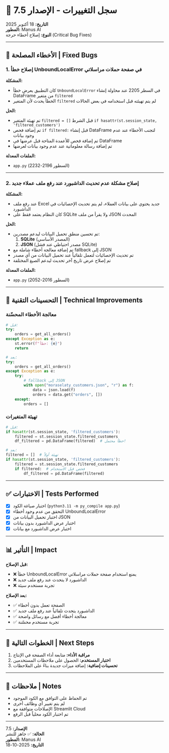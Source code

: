 # 📝 سجل التغييرات - الإصدار 7.5

**التاريخ:** 18 أكتوبر 2025  
**المطور:** Manus AI  
**النوع:** إصلاح أخطاء حرجة (Critical Bug Fixes)

---

## 🐛 الأخطاء المصلحة | Fixed Bugs

### 1. إصلاح خطأ UnboundLocalError في صفحة حملات مراسلاتي

**المشكلة:**
- كان التطبيق يعرض خطأ `UnboundLocalError` في السطر 2205 عند محاولة إنشاء DataFrame من متغير `filtered`
- الخطأ يحدث لأن المتغير `filtered` لم يتم تهيئته قبل استخدامه في بعض الحالات

**الحل:**
- تم تهيئة المتغير `filtered = []` قبل الشرط `if hasattr(st.session_state, 'filtered_customers')`
- تم إضافة فحص `if filtered:` قبل إنشاء DataFrame لتجنب الأخطاء عند عدم وجود بيانات
- تم إضافة فحص للأعمدة المتاحة قبل عرضها في DataFrame
- تم إضافة رسالة معلوماتية عند عدم وجود بيانات لعرضها

**الملفات المعدلة:**
- `app.py` (السطور 2196-2232)

---

### 2. إصلاح مشكلة عدم تحديث الداشبورد عند رفع ملف عملاء جديد

**المشكلة:**
- عند رفع ملف Excel جديد يحتوي على بيانات العملاء، لم يتم تحديث الإحصائيات في الداشبورد
- كان النظام يعتمد فقط على SQLite ولا يقرأ من ملف JSON المحدث

**الحل:**
- تم تحسين منطق تحميل البيانات ليدعم مصدرين:
  1. **SQLite** (المصدر الأساسي)
  2. **JSON** (مصدر احتياطي عند فشل SQLite)
- تم إضافة معالجة أخطاء شاملة مع fallback إلى JSON
- تم تحديث الإحصائيات لتعمل تلقائياً عند تحميل البيانات من أي مصدر
- تم إصلاح عرض تاريخ آخر تحديث ليدعم الصيغ المختلفة

**الملفات المعدلة:**
- `app.py` (السطور 2016-2052)

---

## 🔧 التحسينات التقنية | Technical Improvements

### معالجة الأخطاء المحسّنة
```python
# قبل:
try:
    orders = get_all_orders()
except Exception as e:
    st.error(f"خطأ: {e}")
    return

# بعد:
try:
    orders = get_all_orders()
except Exception as e:
    try:
        # fallback إلى JSON
        with open("moraselaty_customers.json", "r") as f:
            data = json.load(f)
            orders = data.get("orders", [])
    except:
        orders = []
```

### تهيئة المتغيرات
```python
# قبل:
if hasattr(st.session_state, 'filtered_customers'):
    filtered = st.session_state.filtered_customers
    df_filtered = pd.DataFrame(filtered)  # خطأ محتمل!

# بعد:
filtered = []  # تهيئة أولاً
if hasattr(st.session_state, 'filtered_customers'):
    filtered = st.session_state.filtered_customers
    if filtered:  # فحص قبل الاستخدام
        df_filtered = pd.DataFrame(filtered)
```

---

## ✅ الاختبارات | Tests Performed

- [x] اختبار صياغة الكود (`python3.11 -m py_compile app.py`)
- [x] التحقق من عدم وجود أخطاء UnboundLocalError
- [x] اختبار تحميل البيانات من JSON
- [x] اختبار عرض الداشبورد بدون بيانات
- [x] اختبار عرض الداشبورد مع بيانات

---

## 📊 التأثير | Impact

**قبل الإصلاح:**
- ❌ خطأ UnboundLocalError يمنع استخدام صفحة حملات مراسلاتي
- ❌ الداشبورد لا يتحدث عند رفع ملف جديد
- ❌ تجربة مستخدم سيئة

**بعد الإصلاح:**
- ✅ الصفحة تعمل بدون أخطاء
- ✅ الداشبورد يتحدث تلقائياً عند رفع ملف جديد
- ✅ معالجة أخطاء أفضل مع رسائل واضحة
- ✅ تجربة مستخدم محسّنة

---

## 🚀 الخطوات التالية | Next Steps

1. **مراقبة الأداء:** متابعة أداء الصفحة في الإنتاج
2. **اختبار المستخدم:** الحصول على ملاحظات المستخدمين
3. **تحسينات إضافية:** إضافة ميزات جديدة بناءً على الملاحظات

---

## 📌 ملاحظات | Notes

- تم الحفاظ على التوافق مع الكود الموجود
- لم يتم تغيير أي وظائف أخرى
- الإصلاحات متوافقة مع Streamlit Cloud
- تم اختبار الكود محلياً قبل الرفع

---

**الإصدار:** 7.5  
**الحالة:** ✅ جاهز للنشر  
**المطور:** Manus AI  
**التاريخ:** 2025-10-18

